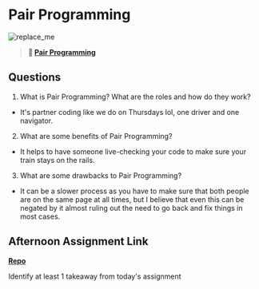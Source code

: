 # Pair Programming

![replace_me](https://codeworks.blob.core.windows.net/public/assets/img/illustrations/placeholder.svg)

> **📖 [Pair Programming](https://codeworksacademy.com/fs-student-guide/resources/wk7/01-Pair-Programming)**

## Questions

1. What is Pair Programming? What are the roles and how do they work?
- It's partner coding like we do on Thursdays lol, one driver and one navigator.
2. What are some benefits of Pair Programming?
- It helps to have someone live-checking your code to make sure your train stays on the rails.
3. What are some drawbacks to Pair Programming?
- It can be a slower process as you have to make sure that both people are on the same page at all times, but I believe that even this can be negated by it almost ruling out the need to go back and fix things in most cases.
## Afternoon Assignment Link

**[Repo](https://github.com/JonahWood/Network/)**

Identify at least 1 takeaway from today's assignment
